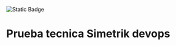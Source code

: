 ![Static Badge](https://img.shields.io/badge/python-3.12-%23ffde57?logo=python)

# Prueba tecnica Simetrik devops 